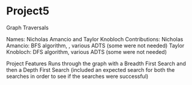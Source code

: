 # Project5
Graph Traversals

Names: Nicholas Amancio and Taylor Knobloch
Contributions:
Nicholas Amancio: BFS algorithm, , various ADTS (some were not needed)
Taylor Knobloch: DFS algorithm, various ADTS (some were not needed)

Project Features
Runs through the graph with a Breadth First Search and then a Depth First Search 
(included an expected search for both the searches in order to see if the searches were successful)
